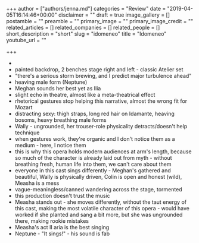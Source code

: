 +++
author = ["authors/jenna.md"]
categories = "Review"
date = "2019-04-05T16:14:46+00:00"
disclaimer = ""
draft = true
image_gallery = []
postamble = ""
preamble = ""
primary_image = ""
primary_image_credit = ""
related_articles = []
related_companies = []
related_people = []
short_description = "short"
slug = "idomeneo"
title = "Idomeneo"
youtube_url = ""

+++

* 
* painted backdrop, 2 benches stage right and left - classic Atelier set
* "there's a serious storm brewing, and I predict major turbulence ahead"
* heaving male form (Neptune)
* Meghan sounds her best yet as Ilia
* slight echo in theatre, almost like a meta-theatrical effect
* rhetorical gestures stop helping this narrative, almost the wrong fit for Mozart
* distracting sexy: thigh straps, long red hair on Idamante, heaving bosoms, heavy breathing male forms
* Wally - ungrounded, her trouser-role physicality detracts/doesn't help technique
* when gestures work, they're organic and I don't notice them as a medium - here, I notice them
* this is why this opera holds modern audiences at arm's length, because so much of the character is already laid out from myth - without breathing fresh, human life into them, we can't care about them
* everyone in this cast sings differently - Meghan's gathered and beautiful, Wally is physically driven, Colin is open and honest (wild), Measha is a mess
* vague-meaningless/canned wandering across the stage, tormented
* this production doesn't trust the music
* Measha stands out - she moves differently, without the taut energy of this cast, making the most volatile character of this opera - would have worked if she planted and sang a bit more, but she was ungrounded there, making rookie mistakes
* Measha's act II aria is the best singing
* Neptune - "It sings!" - his sound is fab